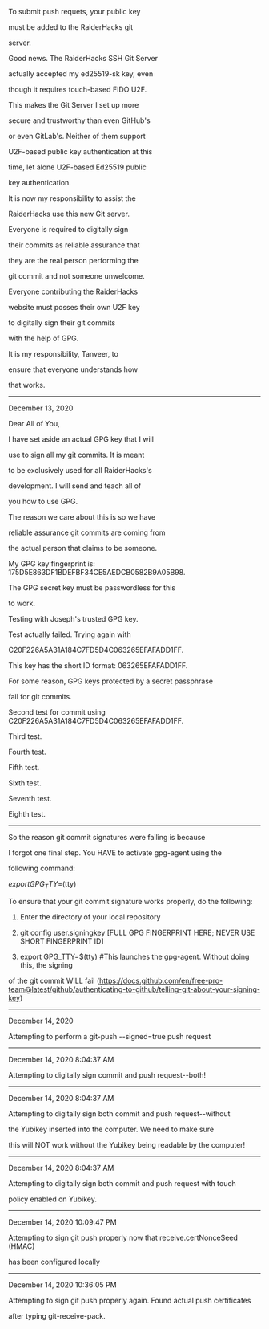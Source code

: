 To submit push requets, your public key

must be added to the RaiderHacks git

server.

Good news. The RaiderHacks SSH Git Server

actually accepted my ed25519-sk key, even

though it requires touch-based FIDO U2F.

This makes the Git Server I set up more

secure and trustworthy than even GitHub's

or even GitLab's. Neither of them support

U2F-based public key authentication at this

time, let alone U2F-based Ed25519 public

key authentication.


It is now my responsibility to assist the

RaiderHacks use this new Git server.

Everyone is required to digitally sign

their commits as reliable assurance that

they are the real person performing the 

git commit and not someone unwelcome.

Everyone contributing the RaiderHacks

website must posses their own U2F key

to digitally sign their git commits

with the help of GPG.

It is my responsibility, Tanveer, to

ensure that everyone understands how

that works.

----------------------------------------------

December 13, 2020

Dear All of You,

I have set aside an actual GPG key that I will

use to sign all my git commits. It is meant

to be exclusively used for all RaiderHacks's

development. I will send and teach all of

you how to use GPG.

The reason we care about this is so we have

reliable assurance git commits are coming from

the actual person that claims to be someone.

My GPG key fingerprint is: 175D5E863DF1BDEFBF34CE5AEDCB0582B9A05B98.

The GPG secret key must be passwordless for this

to work.

Testing with Joseph's trusted GPG key.

Test actually failed. Trying again with

C20F226A5A31A184C7FD5D4C063265EFAFADD1FF.

This key has the short ID format: 063265EFAFADD1FF.

For some reason, GPG keys protected by a secret passphrase

fail for git commits.

Second test for commit using C20F226A5A31A184C7FD5D4C063265EFAFADD1FF.

Third test.

Fourth test.

Fifth test.

Sixth test.

Seventh test.

Eighth test.

----------------------------------------------------------------------

So the reason git commit signatures were failing is because

I forgot one final step. You HAVE to activate gpg-agent using the

following command:

$export GPG_TTY=$(tty)

To ensure that your git commit signature works properly, do the following:

1. Enter the directory of your local repository 

2. git config user.signingkey [FULL GPG FINGERPRINT HERE; NEVER USE SHORT FINGERPRINT ID]

3. export GPG_TTY=$(tty) #This launches the gpg-agent. Without doing this, the signing

of the git commit WILL fail (https://docs.github.com/en/free-pro-team@latest/github/authenticating-to-github/telling-git-about-your-signing-key)

----------------------------------------------------------------------

December 14, 2020

Attempting to perform a git-push --signed=true push request

----------------------------------------------------------------------

December 14, 2020 8:04:37 AM

Attempting to digitally sign commit and push request--both!

----------------------------------------------------------------------

December 14, 2020 8:04:37 AM

Attempting to digitally sign both commit and push request--without

the Yubikey inserted into the computer. We need to make sure

this will NOT work without the Yubikey being readable by the computer!

----------------------------------------------------------------------

December 14, 2020 8:04:37 AM

Attempting to digitally sign both commit and push request with touch

policy enabled on Yubikey.

----------------------------------------------------------------------

December 14, 2020 10:09:47 PM

Attempting to sign git push properly now that receive.certNonceSeed (HMAC)

has been configured locally

----------------------------------------------------------------------

December 14, 2020 10:36:05 PM

Attempting to sign git push properly again. Found actual push certificates

after typing git-receive-pack.
